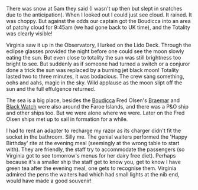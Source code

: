 There was snow at 5am they said (I wasn't up then but slept in snatches due to
the anticipation). When I looked out I could just see cloud.
It rained. It was choppy.
But against the odds our captain got the Boudicca into an area of patchy cloud for 9:45am
(we had gone back to UK time),
and the Totality was clearly visible!

Virginia saw it up in the Observatory, I lurked on the Lido Deck. Through the eclipse glasses
provided the night before one could see the moon slowly eating the sun. But even close to
totality the sun was still brightness too bright to see. But suddenly as if someone had
turned a switch or a conjuror done a trick the sun was replaced by a burning jet black moon!
Totality lasted two to three minutes, it was bodacious.  The crew sang something, oohs and aahs,
magic in the sky. Wild applause as the moon slipt off the sun and the full effulgence returned.

The sea is a big place, besides the [Boudicca](https://www.fredolsencruises.com/our-ships/our-cruise-ships/boudicca) Fred Olsen's [Braemar](https://www.fredolsencruises.com/our-ships/our-cruise-ships/braemar) and
[Black Watch](https://www.fredolsencruises.com/our-ships/our-cruise-ships/black-watch) were also around the Faroe Islands, and there was a P&O ship
and other ships too. But we were alone where we were. Later on the Fred Olsen ships
met up to sail in formation for a while.

I had to rent an adapter to recharge my razor as its charger didn't fit the socket
in the bathroom. Silly me. The genial waiters performed the 'Happy Birthday' rite at the
evening meal (seemingly at the wrong table to start with). They are friendly,
the staff try to accommodate the passengers (so Virginia got to see tomorrow's menus for
her dairy free diet). Perhaps because it's a smaller ship the staff get to know you,
get to know I have green tea after the evening meal, one gets to recognise them.
Virginia admired the pens the waiters had which had small lights at the nib end,
would have made a good souvenir!
